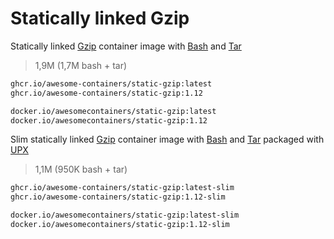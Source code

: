 # Statically linked Gzip

Statically linked [Gzip] container image with [Bash] and [Tar]

> 1,9M (1,7M bash + tar)

```bash
ghcr.io/awesome-containers/static-gzip:latest
ghcr.io/awesome-containers/static-gzip:1.12

docker.io/awesomecontainers/static-gzip:latest
docker.io/awesomecontainers/static-gzip:1.12
```

Slim statically linked [Gzip] container image with [Bash] and [Tar]
packaged with [UPX]

> 1,1M (950K bash + tar)

```bash
ghcr.io/awesome-containers/static-gzip:latest-slim
ghcr.io/awesome-containers/static-gzip:1.12-slim

docker.io/awesomecontainers/static-gzip:latest-slim
docker.io/awesomecontainers/static-gzip:1.12-slim
```

[Gzip]: https://www.gnu.org/software/gzip/
[Bash]: https://github.com/awesome-containers/static-bash
[Tar]: https://github.com/awesome-containers/static-tar
[UPX]: https://upx.github.io/

<!--
```bash
image="localhost/${PWD##*/}"

podman build -t "$image:latest" .
podman build -t "$image:latest-slim" -f Containerfile-slim \
  --build-arg STATIC_GZIP_IMAGE="$image" \
  --build-arg STATIC_GZIP_VERSION=latest --no-cache .

echo "$image:latest"
podman inspect "$image:latest" | jq '.[].Size' | numfmt --to=iec
echo "$image:latest-slim"
podman inspect "$image:latest-slim" | jq '.[].Size' | numfmt --to=iec

```
-->
